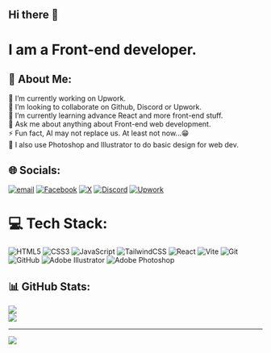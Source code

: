 ## Hi there 👋
# I am a Front-end developer.


## 💫 About Me:
🔭 I’m currently working on Upwork.<br>👯 I’m looking to collaborate on Github, Discord or Upwork.<br>🌱 I’m currently learning advance React and more front-end stuff.<br>💬 Ask me about anything about Front-end web development.<br>⚡ Fun fact, AI may not replace us. At least not now...😁<br>🎀 I also use Photoshop and Illustrator to do basic design for web dev.


## 🌐 Socials:
[![email](https://img.shields.io/badge/Email-D14836?logo=gmail&logoColor=white)](mailto:rafidrenson@gmail.com)
[![Facebook](https://img.shields.io/badge/Facebook-%231877F2.svg?logo=Facebook&logoColor=white)](https://facebook.com/m.h.a.RAFID)
[![X](https://img.shields.io/badge/X-black.svg?logo=X&logoColor=white)](https://x.com/HasinRafid420)
[![Discord](https://img.shields.io/badge/Discord-%237289DA.svg?logo=discord&logoColor=white)](https://discord.gg/https://discord.gg/yvDCUfzDPd)
[![Upwork](https://img.shields.io/badge/Upwork-green.svg?logo=upwork&logoColor=white)](https://facebook.com/m.h.a.RAFID)

# 💻 Tech Stack:
![HTML5](https://img.shields.io/badge/html5-%23E34F26.svg?style=for-the-badge&logo=html5&logoColor=white) ![CSS3](https://img.shields.io/badge/css3-%231572B6.svg?style=for-the-badge&logo=css3&logoColor=white) ![JavaScript](https://img.shields.io/badge/javascript-%23323330.svg?style=for-the-badge&logo=javascript&logoColor=%23F7DF1E) ![TailwindCSS](https://img.shields.io/badge/tailwindcss-%2338B2AC.svg?style=for-the-badge&logo=tailwind-css&logoColor=white) ![React](https://img.shields.io/badge/react-%2320232a.svg?style=for-the-badge&logo=react&logoColor=%2361DAFB) ![Vite](https://img.shields.io/badge/vite-%23646CFF.svg?style=for-the-badge&logo=vite&logoColor=white) ![Git](https://img.shields.io/badge/git-%23F05033.svg?style=for-the-badge&logo=git&logoColor=white) ![GitHub](https://img.shields.io/badge/github-%23121011.svg?style=for-the-badge&logo=github&logoColor=white) ![Adobe Illustrator](https://img.shields.io/badge/adobe%20illustrator-%23FF9A00.svg?style=for-the-badge&logo=adobe%20illustrator&logoColor=white) ![Adobe Photoshop](https://img.shields.io/badge/adobe%20photoshop-%2331A8FF.svg?style=for-the-badge&logo=adobe%20photoshop&logoColor=white)
## 📊 GitHub Stats:
![](https://github-readme-stats.vercel.app/api?username=HasinRafid&theme=dark&hide_border=false&include_all_commits=false&count_private=false)<br/>
![](https://nirzak-streak-stats.vercel.app/?user=HasinRafid&theme=dark&hide_border=false)<br/>



---
[![](https://visitcount.itsvg.in/api?id=HasinRafid&icon=0&color=0)](https://visitcount.itsvg.in)


